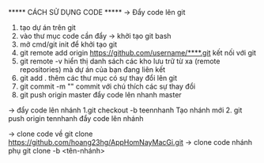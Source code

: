 ***** CÁCH SỬ DỤNG CODE *****
-> Đẩy code lên git
1. tạo dự án trên git
2. vào thư mục code cần đẩy -> khởi tạo git bash
3. mở cmd/git init để khởi tạo git
4. git remote add origin https://github.com/username/****.git kết nối với git
5. git remote -v  hiển thị danh sách các kho lưu trữ từ xa (remote repositories) mà dự án của bạn đang liên kết
6. git add . thêm các thư mục có sự thay đổi lên git
7. git commit -m "" commit với chú thích các sự thay đổi
8. git push origin master đẩy code lên nhanh master

-> đẩy code lên nhánh
1.git checkout -b teennhanh Tạo nhánh mới
2. git push origin tennhanh đẩy code lên nhánh

-> clone code về
git clone https://github.com/hoang23hg/AppHomNayMacGi.git
-> clone code nhánh phụ git clone -b <tên-nhánh> <url-repository>
